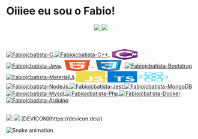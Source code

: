 # Oiiiee eu sou o Fabio!

<div align="center">
  <a href="https://github.com/fabiojcbatista">
  <img height="150em" src="https://github-readme-stats.vercel.app/api?username=fabiojcbatista&show_icons=true&theme=dracula&include_all_commits=true&count_private=true"/>
  <img height="150em" src="https://github-readme-stats.vercel.app/api/top-langs/?username=fabiojcbatista&layout=compact&langs_count=7&theme=dracula"/>
</div>
  
  ##
  
<div style="display: inline_block"><br>
  <img align="center" alt="Fabiojcbatista-C" height="30" width="80" src="https://cdn.jsdelivr.net/gh/devicons/devicon/icons/c/c-original.svg">
  <img align="center" alt="Fabiojcbatista-C++" height="30" width="80" src="https://cdn.jsdelivr.net/gh/devicons/devicon/icons/cplusplus/cplusplus-original.svg">
  <img align="center" alt="Fabiojcbatista-Csharp" height="30" width="80" src="https://raw.githubusercontent.com/devicons/devicon/master/icons/csharp/csharp-original.svg">
  <img align="center" alt="Fabiojcbatista-Java" height="30" width="80" src="https://cdn.jsdelivr.net/gh/devicons/devicon/icons/java/java-original-wordmark.svg">
  <img align="center" alt="Fabiojcbatista-HTML" height="30" width="80" src="https://raw.githubusercontent.com/devicons/devicon/master/icons/html5/html5-original.svg">
  <img align="center" alt="Fabiojcbatista-CSS" height="30" width="80" src="https://raw.githubusercontent.com/devicons/devicon/master/icons/css3/css3-original.svg">
  <img align="center" alt="Fabiojcbatista-Bootstrap" height="30" width="80" src="https://cdn.jsdelivr.net/gh/devicons/devicon/icons/bootstrap/bootstrap-plain-wordmark.svgg">
  <img align="center" alt="Fabiojcbatista-MaterialUi" height="30" width="80" src="https://cdn.jsdelivr.net/gh/devicons/devicon/icons/materialui/materialui-original.svg">
  <img align="center" alt="Fabiojcbatista-Js" height="30" width="80" src="https://raw.githubusercontent.com/devicons/devicon/master/icons/javascript/javascript-plain.svg">
  <img align="center" alt="Fabiojcbatista-Ts" height="30" width="80" src="https://raw.githubusercontent.com/devicons/devicon/master/icons/typescript/typescript-plain.svg">
  <img align="center" alt="Fabiojcbatista-React" height="30" width="80" src="https://raw.githubusercontent.com/devicons/devicon/master/icons/react/react-original.svg">
  <img align="center" alt="Fabiojcbatista-NodeJs" height="30" width="80" src="https://cdn.jsdelivr.net/gh/devicons/devicon/icons/nodejs/nodejs-original.svg">
  <img align="center" alt="Fabiojcbatista-Jest" height="30" width="80" src="https://cdn.jsdelivr.net/gh/devicons/devicon/icons/jest/jest-plain.svg">
  <img align="center" alt="Fabiojcbatista-MongoDB" height="30" width="80" src="https://cdn.jsdelivr.net/gh/devicons/devicon/icons/mongodb/mongodb-original-wordmark.svg">
  <img align="center" alt="Fabiojcbatista-Mysql" height="30" width="80" src="https://cdn.jsdelivr.net/gh/devicons/devicon/icons/mysql/mysql-original-wordmark.svg">
  <img align="center" alt="Fabiojcbatista-Php" height="30" width="80" src=" https://cdn.jsdelivr.net/gh/devicons/devicon/icons/php/php-original.svg">
  <img align="center" alt="Fabiojcbatista-Docker" height="30" width="80" src="https://cdn.jsdelivr.net/gh/devicons/devicon/icons/docker/docker-original-wordmark.svg">
  <img align="center" alt="Fabiojcbatista-Arduino" height="30" width="80" src="https://cdn.jsdelivr.net/gh/devicons/devicon/icons/arduino/arduino-original-wordmark.svg"> 
</div>
  
  ##
 
<div> 
  <a href = "mailto:fabiojcbweb@gmail.com"><img src="https://img.shields.io/badge/-Gmail-%23333?style=for-the-badge&logo=gmail&logoColor=white" target="_blank"></a>
  <a href="https://www.linkedin.com/in/tecnicofabio/" target="_blank"><img src="https://img.shields.io/badge/-LinkedIn-%230077B5?style=for-the-badge&logo=linkedin&logoColor=white" target="_blank"></a> 
  [DEVICON](https://devicon.dev/)
 
  ![Snake animation](https://github.com/fabiojcbatista/fabiojcbatista/blob/output/github-contribution-grid-snake.svg)
 
</div>
